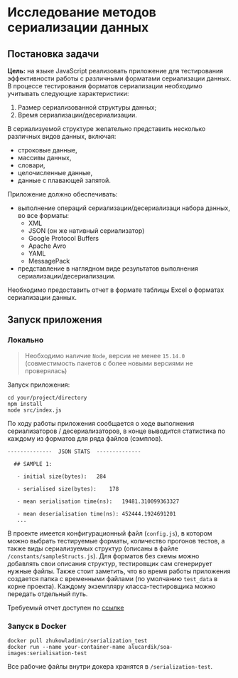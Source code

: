 # Исследование методов сериализации данных

## Постановка задачи

**Цель:** на языке JavaScript реализовать приложение для тестирования эффективности работы с различными форматами сериализации данных. В процессе тестирования форматов сериализации необходимо учитывать следующие характеристики:
1. Размер сериализованной структуры данных;
2. Время сериализации/десериализации.

В сериализуемой структуре желательно представить несколько различных видов данных, включая:
- строковые данные,
- массивы данных,
- словари,
- целочисленные данные,
- данные с плавающей запятой.

Приложение должно обеспечивать:
- выполнение операций сериализации/десериализаци набора данных, во все форматы:
    - XML
    - JSON (он же нативный сериализатор)
    - Google Protocol Buffers
    - Apache Avro
    - YAML
    - MessagePack
- представление в наглядном виде результатов выполнения сериализации/десериализации.

Необходимо предоставить отчет в формате таблицы Excel о форматах сериализации данных.


## Запуск приложения

### Локально

> Необходимо наличие `Node`, версии не менее `15.14.0` (совместимость пакетов с более новыми версиями не проверялась)

Запуск приложения:

```
cd your/project/directory
npm install
node src/index.js
```

По ходу работы приложения сообщается о ходе выполнения сериализаторов / десериализаторов, в конце выводится статистика по каждому из форматов для ряда файлов (сэмплов).

```
--------------  JSON STATS  --------------

  ## SAMPLE 1:

   - initial size(bytes):	284

   - serialised size(bytes):	178

   - mean serialisation time(ns):	19481.310099363327

   - mean deserialisation time(ns):	452444.1924691201
   ...
```

В проекте имеется конфигурационный файл (`config.js`), в котором можно выбрать тестируемые форматы, количество прогонов тестов, а также виды сериализуемых структур (описаны в файле `/constants/sampleStructs.js`). Для форматов без схемы можно добавлять свои описания структур,
тестировщик сам сгенерирует нужные файлы. Также стоит заметить, что во время работы приложения создается папка с временными файлами (по умолчанию `test_data` в корне проекта). Каждому экземпляру класса-тестировщика можно передать отдельный путь. 

Требуемый отчет доступен по [ссылке](https://docs.google.com/spreadsheets/d/1GG9yUNnZoGfshwOYwM9klM9w2SaMd5yXnhGeemZ8-TA/edit#gid=1454034930)

### Запуск в Docker

```
docker pull zhukowladimir/serialization_test
docker run --name your-container-name alucardik/soa-images:serialisation-test
```

Все рабочие файлы внутри докера хранятся в `/serialization-test`.

